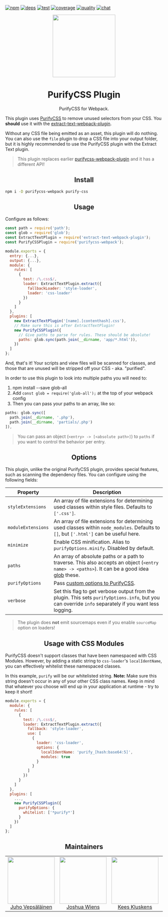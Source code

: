 [![npm][npm]][npm-url]
[![deps][deps]][deps-url]
[![test][test]][test-url]
[![coverage][cover]][cover-url]
[![quality][quality]][quality-url]
[![chat][chat]][chat-url]

<div align="center">
  <!-- replace with accurate logo e.g from https://worldvectorlogo.com/ -->
  <a href="https://github.com/webpack/webpack">
    <img width="200" height="200" vspace="" hspace="25"
      src="https://cdn.rawgit.com/webpack/media/e7485eb2/logo/icon.svg">
  </a>
  <h1>PurifyCSS Plugin</h1>
  <p>PurifyCSS for Webpack.<p>
</div>

This plugin uses [PurifyCSS](https://github.com/purifycss/purifycss) to remove unused selectors from your CSS. You **should** use it with the [extract-text-webpack-plugin](https://www.npmjs.com/package/extract-text-webpack-plugin).

Without any CSS file being emitted as an asset, this plugin will do nothing. You can also use the `file` plugin to drop a CSS file into your output folder, but it is highly recommended to use the PurifyCSS plugin with the Extract Text plugin.

> This plugin replaces earlier [purifycss-webpack-plugin](https://www.npmjs.com/package/purifycss-webpack-plugin) and it has a different API!

<h2 align="center">Install</h2>

```bash
npm i -D purifycss-webpack purify-css
```

<h2 align="center">Usage</h2>

Configure as follows:

```javascript
const path = require('path');
const glob = require('glob');
const ExtractTextPlugin = require('extract-text-webpack-plugin');
const PurifyCSSPlugin = require('purifycss-webpack');

module.exports = {
  entry: {...},
  output: {...},
  module: {
    rules: [
      {
        test: /\.css$/,
        loader: ExtractTextPlugin.extract({
          fallbackLoader: 'style-loader',
          loader: 'css-loader'
        })
      }
    ]
  },
  plugins: [
    new ExtractTextPlugin('[name].[contenthash].css'),
    // Make sure this is after ExtractTextPlugin!
    new PurifyCSSPlugin({
      // Give paths to parse for rules. These should be absolute!
      paths: glob.sync(path.join(__dirname, 'app/*.html')),
    })
  ]
};
```

And, that's it! Your scripts and view files will be scanned for classes, and those that are unused will be stripped off your CSS - aka. "purified".

In order to use this plugin to look into multiple paths you will need to:

1. npm install --save glob-all
2. Add `const glob = require('glob-all');` at the top of your webpack config
3. Then you can pass your paths to an array, like so:

```javascript
paths: glob.sync([
  path.join(__dirname, '.php'),
  path.join(__dirname, 'partials/.php')
]),
```

> You can pass an object (`<entry> -> [<absolute path>]`) to `paths` if you want to control the behavior per entry.

<h2 align="center">Options</h2>

This plugin, unlike the original PurifyCSS plugin, provides special features, such as scanning the dependency files. You can configure using the following fields:

| Property            | Description
|---------------------|------------
| `styleExtensions`   | An array of file extensions for determining used classes within style files. Defaults to `['.css']`.
| `moduleExtensions`  | An array of file extensions for determining used classes within `node_modules`. Defaults to `[]`, but `['.html']` can be useful here.
| `minimize`          | Enable CSS minification. Alias to `purifyOptions.minify`. Disabled by default.
| `paths`             | An array of absolute paths or a path to traverse. This also accepts an object (`<entry name> -> <paths>`). It can be a good idea [glob](http://npmjs.org/glob) these.
| `purifyOptions`     | Pass [custom options to PurifyCSS](https://github.com/purifycss/purifycss#the-optional-options-argument).
| `verbose`           | Set this flag to get verbose output from the plugin. This sets `purifyOptions.info`, but you can override `info` separately if you want less logging.

> The plugin does **not** emit sourcemaps even if you enable `sourceMap` option on loaders!

<h2 align="center">Usage with CSS Modules</h2>

PurifyCSS doesn't support classes that have been namespaced with CSS Modules. However, by adding a static string to `css-loader`'s `localIdentName`, you can effectively whitelist these namespaced classes.

In this example, `purify` will be our whitelisted string. **Note:** Make sure this string doesn't occur in any of your other CSS class names. Keep in mind that whatever you choose will end up in your application at runtime - try to keep it short!

```javascript
module.exports = {
  module: {
    rules: [
      {
        test: /\.css$/,
        loader: ExtractTextPlugin.extract({
          fallback: 'style-loader',
          use: [
            {
              loader: 'css-loader',
              options: {
                localIdentName: 'purify_[hash:base64:5]',
                modules: true
              }
            }
          ]
        })
      }
    ]
  },
  plugins: [
    ...,
    new PurifyCSSPlugin({
      purifyOptions: {
        whitelist: ['*purify*']
      }
    })
  ]
};
```

<h2 align="center">Maintainers</h2>

<table>
  <tbody>
    <tr>
      <td align="center">
        <img width="150" height="150"
        src="https://avatars3.githubusercontent.com/u/166921?v=3&s=150">
        </br>
        <a href="https://github.com/bebraw">Juho Vepsäläinen</a>
      </td>
      <td align="center">
        <img width="150" height="150"
        src="https://avatars2.githubusercontent.com/u/8420490?v=3&s=150">
        </br>
        <a href="https://github.com/d3viant0ne">Joshua Wiens</a>
      </td>
      <td align="center">
        <img width="150" height="150"
        src="https://avatars3.githubusercontent.com/u/533616?v=3&s=150">
        </br>
        <a href="https://github.com/SpaceK33z">Kees Kluskens</a>
      </td>
      <td align="center">
        <img width="150" height="150"
        src="https://avatars3.githubusercontent.com/u/3408176?v=3&s=150">
        </br>
        <a href="https://github.com/TheLarkInn">Sean Larkin</a>
      </td>
    </tr>
  <tbody>
</table>


[npm]: https://img.shields.io/npm/v/purifycss-webpack.svg
[npm-url]: https://npmjs.com/package/purifycss-webpack

[deps]: https://david-dm.org/webpack-contrib/purifycss-webpack.svg
[deps-url]: https://david-dm.org/webpack-contrib/purifycss-webpack

[chat]: https://img.shields.io/badge/gitter-webpack%2Fwebpack-brightgreen.svg
[chat-url]: https://gitter.im/webpack/webpack

[test]: https://secure.travis-ci.org/webpack-contrib/purifycss-webpack.svg
[test-url]: http://travis-ci.org/webpack-contrib/purifycss-webpack

[cover]: https://codecov.io/gh/webpack-contrib/purifycss-webpack/branch/master/graph/badge.svg
[cover-url]: https://codecov.io/gh/webpack-contrib/purifycss-webpack

[quality]: https://www.bithound.io/github/webpack-contrib/purifycss-webpack/badges/score.svg
[quality-url]: https://www.bithound.io/github/webpack-contrib/purifycss-webpack

